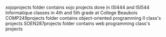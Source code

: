 xojoprojects folder contains xojo projects done in ISI444 and ISI544 Informatique classes in 4th and 5th grade at College Beaubois
COMP249projects folder contains object-oriented programming II class's projects
SOEN287projects folder contains web programming class's projects
